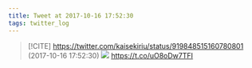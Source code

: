 ```yaml
---
title: Tweet at 2017-10-16 17:52:30
tags: twitter_log
---
```


> [!CITE] https://twitter.com/kaisekiriu/status/919848515160780801 (2017-10-16 17:52:30)
> ![](https://twitter.com/kaisekiriu/status/919848515160780801)
> https://t.co/uO8oDw7TFI

